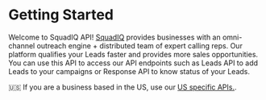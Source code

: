 # Getting Started

Welcome to SquadIQ API! [SquadIQ](https://www.squadiq.in/) provides businesses with an omni-channel outreach engine + distributed team of expert calling reps. Our platform qualifies your Leads faster and provides more sales opportunities. You can use this API to access our API endpoints such as Leads API to add Leads to your campaigns or Response API to know status of your Leads. 

<aside class="notice">
	🇺🇸 If you are a business based in the US, use our <a href="/v1/us.html">US specific APIs.</a>.
</aside>
